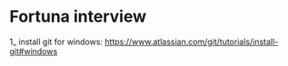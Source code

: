 # Fortuna interview

1_ install git for windows: 
https://www.atlassian.com/git/tutorials/install-git#windows
